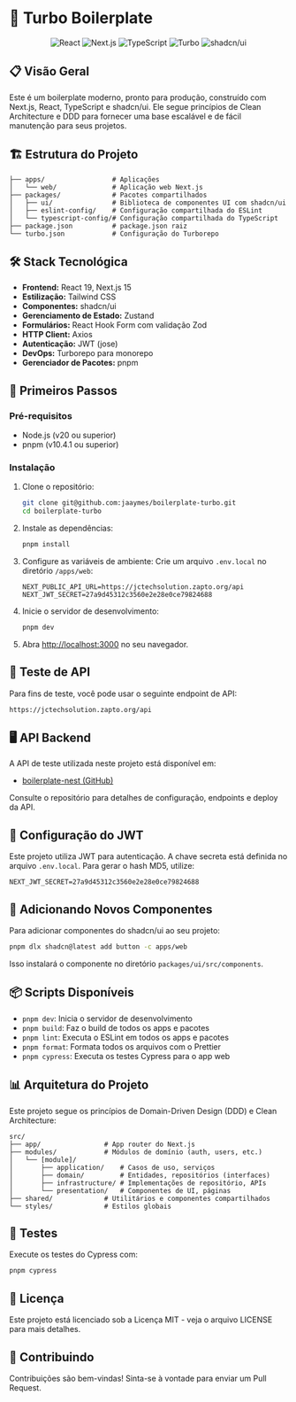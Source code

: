 # 🚀 Turbo Boilerplate

<div align="center">
  <img src="https://img.shields.io/badge/React-19.0.0-61DAFB?style=for-the-badge&logo=react&logoColor=white" alt="React" />
  <img src="https://img.shields.io/badge/Next.js-15.2.3-000000?style=for-the-badge&logo=next.js&logoColor=white" alt="Next.js" />
  <img src="https://img.shields.io/badge/TypeScript-5.7.3-3178C6?style=for-the-badge&logo=typescript&logoColor=white" alt="TypeScript" />
  <img src="https://img.shields.io/badge/TurboPack-2.4.2-EF4444?style=for-the-badge&logo=turbo&logoColor=white" alt="Turbo" />
  <img src="https://img.shields.io/badge/shadcn%2Fui-Latest-000000?style=for-the-badge&logo=shadcnui&logoColor=white" alt="shadcn/ui" />
</div>

## 📋 Visão Geral

Este é um boilerplate moderno, pronto para produção, construído com Next.js, React, TypeScript e shadcn/ui. Ele segue princípios de Clean Architecture e DDD para fornecer uma base escalável e de fácil manutenção para seus projetos.

## 🏗️ Estrutura do Projeto

```
├── apps/                 # Aplicações
│   └── web/              # Aplicação web Next.js
├── packages/             # Pacotes compartilhados
│   ├── ui/               # Biblioteca de componentes UI com shadcn/ui
│   ├── eslint-config/    # Configuração compartilhada do ESLint
│   └── typescript-config/# Configuração compartilhada do TypeScript
├── package.json          # package.json raiz
└── turbo.json            # Configuração do Turborepo
```

## 🛠️ Stack Tecnológica

- **Frontend:** React 19, Next.js 15
- **Estilização:** Tailwind CSS
- **Componentes:** shadcn/ui
- **Gerenciamento de Estado:** Zustand
- **Formulários:** React Hook Form com validação Zod
- **HTTP Client:** Axios
- **Autenticação:** JWT (jose)
- **DevOps:** Turborepo para monorepo
- **Gerenciador de Pacotes:** pnpm

## 🚀 Primeiros Passos

### Pré-requisitos

- Node.js (v20 ou superior)
- pnpm (v10.4.1 ou superior)

### Instalação

1. Clone o repositório:
   ```bash
   git clone git@github.com:jaaymes/boilerplate-turbo.git
   cd boilerplate-turbo
   ```

2. Instale as dependências:
   ```bash
   pnpm install
   ```

3. Configure as variáveis de ambiente:
   Crie um arquivo `.env.local` no diretório `/apps/web`:
   ```
   NEXT_PUBLIC_API_URL=https://jctechsolution.zapto.org/api
   NEXT_JWT_SECRET=27a9d45312c3560e2e28e0ce79824688
   ```

4. Inicie o servidor de desenvolvimento:
   ```bash
   pnpm dev
   ```

5. Abra [http://localhost:3000](http://localhost:3000) no seu navegador.

## 🚦 Teste de API

Para fins de teste, você pode usar o seguinte endpoint de API:
```
https://jctechsolution.zapto.org/api
```

## 🖥️ API Backend

A API de teste utilizada neste projeto está disponível em:

- [boilerplate-nest (GitHub)](https://github.com/jaaymes/boilerplate-nest)

Consulte o repositório para detalhes de configuração, endpoints e deploy da API.

## 🔐 Configuração do JWT

Este projeto utiliza JWT para autenticação. A chave secreta está definida no arquivo `.env.local`. Para gerar o hash MD5, utilize:
```
NEXT_JWT_SECRET=27a9d45312c3560e2e28e0ce79824688
```

## 🧩 Adicionando Novos Componentes

Para adicionar componentes do shadcn/ui ao seu projeto:

```bash
pnpm dlx shadcn@latest add button -c apps/web
```

Isso instalará o componente no diretório `packages/ui/src/components`.

## 📦 Scripts Disponíveis

- `pnpm dev`: Inicia o servidor de desenvolvimento
- `pnpm build`: Faz o build de todos os apps e pacotes
- `pnpm lint`: Executa o ESLint em todos os apps e pacotes
- `pnpm format`: Formata todos os arquivos com o Prettier
- `pnpm cypress`: Executa os testes Cypress para o app web

## 📊 Arquitetura do Projeto

Este projeto segue os princípios de Domain-Driven Design (DDD) e Clean Architecture:

```
src/
├── app/                # App router do Next.js
├── modules/            # Módulos de domínio (auth, users, etc.)
│   └── [module]/
│       ├── application/    # Casos de uso, serviços
│       ├── domain/         # Entidades, repositórios (interfaces)
│       ├── infrastructure/ # Implementações de repositório, APIs
│       └── presentation/   # Componentes de UI, páginas
├── shared/             # Utilitários e componentes compartilhados
└── styles/             # Estilos globais
```

## 🧪 Testes

Execute os testes do Cypress com:
```bash
pnpm cypress
```

## 📄 Licença

Este projeto está licenciado sob a Licença MIT - veja o arquivo LICENSE para mais detalhes.

## 🤝 Contribuindo

Contribuições são bem-vindas! Sinta-se à vontade para enviar um Pull Request.


